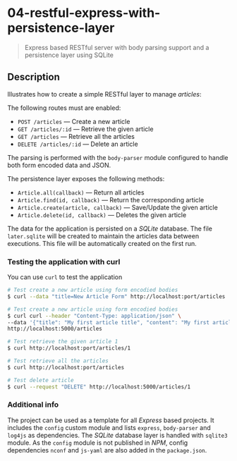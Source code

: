 # 04-restful-express-with-persistence-layer
> Express based RESTful server with body parsing support and a persistence layer using SQLite

## Description
Illustrates how to create a simple RESTful layer to manage *articles*:

The following routes must are enabled:
+ `POST /articles` &mdash; Create a new article
+ `GET /articles/:id` &mdash; Retrieve the given article
+ `GET /articles` &mdash; Retrieve all the articles
+ `DELETE /articles/:id` &mdash; Delete an article

The parsing is performed with the `body-parser` module configured to handle both form encoded data and JSON.

The persistence layer exposes the following methods:
+ `Article.all(callback)` &mdash; Return all articles
+ `Article.find(id, callback)` &mdash; Return the corresponding article
+ `Article.create(article, callback)` &mdash; Save/Update the given article
+ `Article.delete(id, callback)` &mdash; Deletes the given article


The data for the application is persisted on a *SQLite* database. The file `later.sqlite` will be created to maintain the articles data between executions. This file will be automatically created on the first run.

### Testing the application with curl
You can use `curl` to test the application
```bash
# Test create a new article using form encodied bodies 
$ curl --data "title=New Article Form" http://localhost:port/articles

# Test create a new article using form encodied bodies 
$ curl curl --header "Content-Type: application/json" \
--data '{"title": "My first article title", "content": "My first article."}' \
http://localhost:5000/articles

# Test retrieve the given article 1
$ curl http://localhost:port/articles/1

# Test retrieve all the articles
$ curl http://localhost:port/articles

# Test delete article
$ curl --request "DELETE" http://localhost:5000/articles/1

```

### Additional info
The project can be used as a template for all *Express* based projects. It includes the `config` custom module and lists `express`, `body-parser` and `log4js` as dependencies.
The *SQLite* database layer is handled with `sqlite3` module.
As the `config` module is not published in *NPM*, config dependencies `nconf` and `js-yaml` are also added in the `package.json`.
